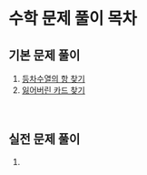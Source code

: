 # 수학 문제 풀이 목차


## 기본 문제 풀이

1. [등차수열의 항 찾기](01-basic_01_.js)
2. [잃어버린 카드 찾기](01-basic_02_.js)

<br>

## 실전 문제 풀이

1. []()

<br>